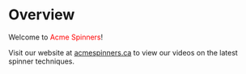 



# Overview
Welcome to <font color='red'>Acme Spinners</font>!



Visit our website at <a href='#'>acmespinners.ca</a> to view our videos on the latest spinner techniques.
